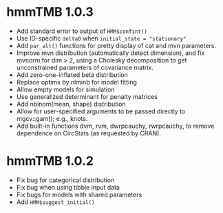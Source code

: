 # hmmTMB 1.0.3

- Add standard error to output of `HMM$confint()`
- Use ID-specific `delta0` when `initial_state = "stationary"`
- Add `par_alt()` functions for pretty display of cat and mvn parameters.
- Improve mvn distribution (automatically detect dimension), and fix mvnorm for dim > 2, using a Cholesky decomposition to get unconstrained parameters of covariance matrix.
- Add zero-one-inflated beta distribution
- Replace optimx by nlminb for model fitting
- Allow empty models for simulation
- Use generalized determinant for penalty matrices 
- Add nbinom(mean, shape) distribution
- Allow for user-specified arguments to be passed directly to mgcv::gam(); e.g., knots.
- Add built-in functions dvm, rvm, dwrpcauchy, rwrpcauchy, to remove dependence on CircStats (as requested by CRAN).

# hmmTMB 1.0.2

- Fix bug for categorical distribution
- Fix bug when using tibble input data
- Fix bugs for models with shared parameters
- Add `HMM$suggest_initial()`

